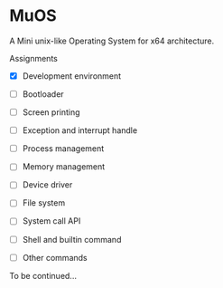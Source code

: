 # MuOS

A Mini unix-like Operating System for x64 architecture.

Assignments
- [x] Development environment
- [  ] Bootloader
- [  ] Screen printing
- [  ] Exception and interrupt handle
- [  ] Process management
- [  ] Memory management
- [  ] Device driver
- [  ] File system
- [  ] System call API
- [  ] Shell and builtin command
- [  ] Other commands


To be continued...
